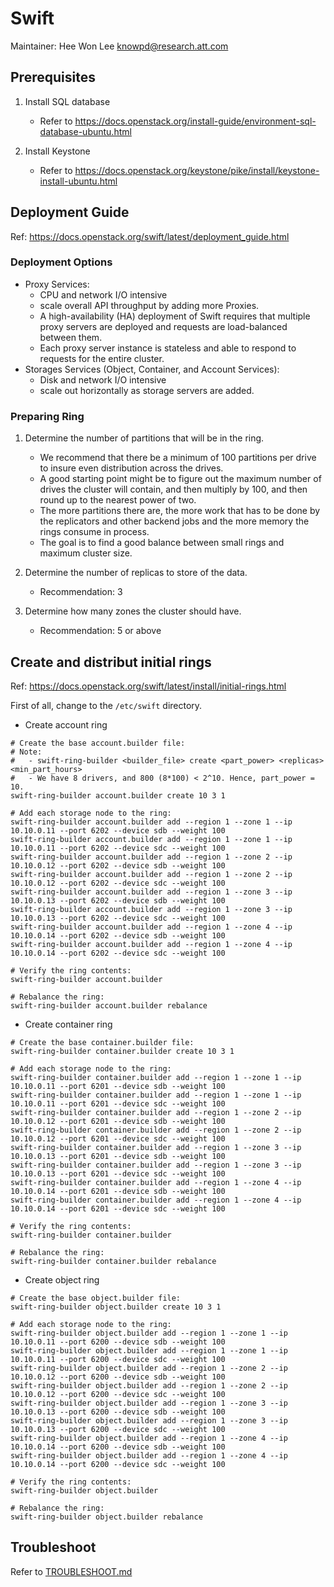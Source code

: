 Swift
=====
Maintainer: Hee Won Lee <knowpd@research.att.com>

## Prerequisites
1. Install SQL database  
   - Refer to <https://docs.openstack.org/install-guide/environment-sql-database-ubuntu.html>

2. Install Keystone  
   - Refer to <https://docs.openstack.org/keystone/pike/install/keystone-install-ubuntu.html>

## Deployment Guide
Ref: <https://docs.openstack.org/swift/latest/deployment_guide.html>

### Deployment Options
* Proxy Services:  
   - CPU and network I/O intensive
   - scale overall API throughput by adding more Proxies.
   - A high-availability (HA) deployment of Swift requires that multiple proxy servers are deployed and requests are load-balanced between them. 
   - Each proxy server instance is stateless and able to respond to requests for the entire cluster.
* Storages Services (Object, Container, and Account Services): 
   - Disk and network I/O intensive
   - scale out horizontally as storage servers are added.

### Preparing Ring
1. Determine the number of partitions that will be in the ring.
   - We recommend that there be a minimum of 100 partitions per drive to insure even distribution across the drives.
   - A good starting point might be to figure out the maximum number of drives the cluster will contain, and then multiply by 100, and then round up to the nearest power of two.
   - The more partitions there are, the more work that has to be done by the replicators and other backend jobs and the more memory the rings consume in process. 
   - The goal is to find a good balance between small rings and maximum cluster size.

2. Determine the number of replicas to store of the data. 
   - Recommendation: 3
3. Determine how many zones the cluster should have. 
   - Recommendation: 5 or above

## Create and distribut initial rings
Ref: <https://docs.openstack.org/swift/latest/install/initial-rings.html>  

First of all, change to the `/etc/swift` directory.  

* Create account ring
```
# Create the base account.builder file:
# Note:
#   - swift-ring-builder <builder_file> create <part_power> <replicas> <min_part_hours>
#   - We have 8 drivers, and 800 (8*100) < 2^10. Hence, part_power = 10.  
swift-ring-builder account.builder create 10 3 1

# Add each storage node to the ring:
swift-ring-builder account.builder add --region 1 --zone 1 --ip 10.10.0.11 --port 6202 --device sdb --weight 100
swift-ring-builder account.builder add --region 1 --zone 1 --ip 10.10.0.11 --port 6202 --device sdc --weight 100
swift-ring-builder account.builder add --region 1 --zone 2 --ip 10.10.0.12 --port 6202 --device sdb --weight 100
swift-ring-builder account.builder add --region 1 --zone 2 --ip 10.10.0.12 --port 6202 --device sdc --weight 100
swift-ring-builder account.builder add --region 1 --zone 3 --ip 10.10.0.13 --port 6202 --device sdb --weight 100
swift-ring-builder account.builder add --region 1 --zone 3 --ip 10.10.0.13 --port 6202 --device sdc --weight 100
swift-ring-builder account.builder add --region 1 --zone 4 --ip 10.10.0.14 --port 6202 --device sdb --weight 100
swift-ring-builder account.builder add --region 1 --zone 4 --ip 10.10.0.14 --port 6202 --device sdc --weight 100

# Verify the ring contents:
swift-ring-builder account.builder

# Rebalance the ring:
swift-ring-builder account.builder rebalance
```

* Create container ring
```
# Create the base container.builder file:
swift-ring-builder container.builder create 10 3 1

# Add each storage node to the ring:
swift-ring-builder container.builder add --region 1 --zone 1 --ip 10.10.0.11 --port 6201 --device sdb --weight 100
swift-ring-builder container.builder add --region 1 --zone 1 --ip 10.10.0.11 --port 6201 --device sdc --weight 100
swift-ring-builder container.builder add --region 1 --zone 2 --ip 10.10.0.12 --port 6201 --device sdb --weight 100
swift-ring-builder container.builder add --region 1 --zone 2 --ip 10.10.0.12 --port 6201 --device sdc --weight 100
swift-ring-builder container.builder add --region 1 --zone 3 --ip 10.10.0.13 --port 6201 --device sdb --weight 100
swift-ring-builder container.builder add --region 1 --zone 3 --ip 10.10.0.13 --port 6201 --device sdc --weight 100
swift-ring-builder container.builder add --region 1 --zone 4 --ip 10.10.0.14 --port 6201 --device sdb --weight 100
swift-ring-builder container.builder add --region 1 --zone 4 --ip 10.10.0.14 --port 6201 --device sdc --weight 100

# Verify the ring contents:
swift-ring-builder container.builder

# Rebalance the ring:
swift-ring-builder container.builder rebalance
```

* Create object ring
```
# Create the base object.builder file:
swift-ring-builder object.builder create 10 3 1

# Add each storage node to the ring:
swift-ring-builder object.builder add --region 1 --zone 1 --ip 10.10.0.11 --port 6200 --device sdb --weight 100
swift-ring-builder object.builder add --region 1 --zone 1 --ip 10.10.0.11 --port 6200 --device sdc --weight 100
swift-ring-builder object.builder add --region 1 --zone 2 --ip 10.10.0.12 --port 6200 --device sdb --weight 100
swift-ring-builder object.builder add --region 1 --zone 2 --ip 10.10.0.12 --port 6200 --device sdc --weight 100
swift-ring-builder object.builder add --region 1 --zone 3 --ip 10.10.0.13 --port 6200 --device sdb --weight 100
swift-ring-builder object.builder add --region 1 --zone 3 --ip 10.10.0.13 --port 6200 --device sdc --weight 100
swift-ring-builder object.builder add --region 1 --zone 4 --ip 10.10.0.14 --port 6200 --device sdb --weight 100
swift-ring-builder object.builder add --region 1 --zone 4 --ip 10.10.0.14 --port 6200 --device sdc --weight 100

# Verify the ring contents:
swift-ring-builder object.builder

# Rebalance the ring:
swift-ring-builder object.builder rebalance
```

## Troubleshoot   

Refer to [TROUBLESHOOT.md](./TROUBLESHOOT.md)

